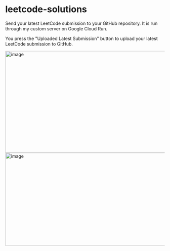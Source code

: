 # leetcode-solutions

Send your latest LeetCode submission to your GitHub repository. It is run through my custom server on Google Cloud Run.

You press the "Uploaded Latest Submission" button to upload your latest LeetCode submission to GitHub.

<img width="934" height="322" alt="image" src="https://github.com/user-attachments/assets/638c7ca6-4f7c-4c6f-b486-b8d47dc687d8" />

<img width="1168" height="294" alt="image" src="https://github.com/user-attachments/assets/7cc3bf7d-8ffb-4b23-b154-20e7d518fca6" />
